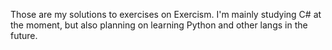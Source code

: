 Those are my solutions to exercises on Exercism. I'm mainly studying C# at the moment, but also planning on learning Python and other langs in the future.
